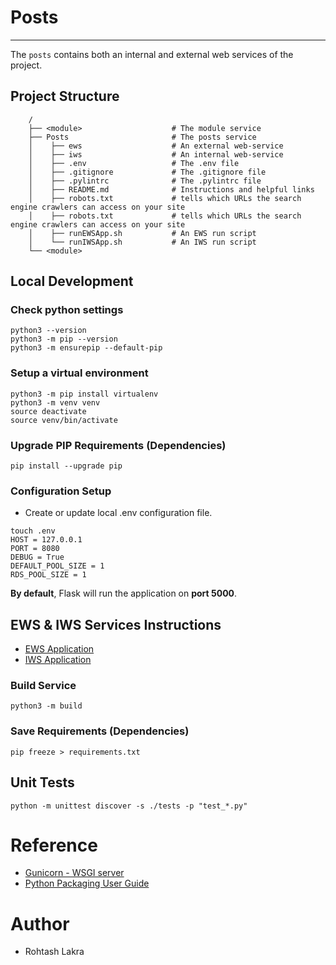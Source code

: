 # Posts

---

The ```posts``` contains both an internal and external web services of the project.



## Project Structure
```
    /
    ├── <module>                    # The module service
    ├── Posts                       # The posts service
    │    ├── ews                    # An external web-service
    │    ├── iws                    # An internal web-service
    │    ├── .env                   # The .env file
    │    ├── .gitignore             # The .gitignore file
    │    ├── .pylintrc              # The .pylintrc file
    │    ├── README.md              # Instructions and helpful links
    │    ├── robots.txt             # tells which URLs the search engine crawlers can access on your site
    │    ├── robots.txt             # tells which URLs the search engine crawlers can access on your site
    │    ├── runEWSApp.sh           # An EWS run script
    │    └── runIWSApp.sh           # An IWS run script
    └── <module>
```

## Local Development

### Check python settings
```shell
python3 --version
python3 -m pip --version
python3 -m ensurepip --default-pip
```

### Setup a virtual environment
```
python3 -m pip install virtualenv
python3 -m venv venv
source deactivate
source venv/bin/activate
```

### Upgrade PIP Requirements (Dependencies)
```shell
pip install --upgrade pip
```

### Configuration Setup

- Create or update local .env configuration file.

```shell
touch .env
HOST = 127.0.0.1
PORT = 8080
DEBUG = True
DEFAULT_POOL_SIZE = 1
RDS_POOL_SIZE = 1
```

**By default**, Flask will run the application on **port 5000**.

## EWS & IWS Services Instructions
- [EWS Application](./ews/README.md)
- [IWS Application](./iws/README.md)

### Build Service
```shell
python3 -m build
```

### Save Requirements (Dependencies)
```shell
pip freeze > requirements.txt
```

## Unit Tests
```shell
python -m unittest discover -s ./tests -p "test_*.py"
```

# Reference

- [Gunicorn - WSGI server](https://docs.gunicorn.org/en/latest/index.html)
- [Python Packaging User Guide](https://packaging.python.org/en/latest/)

# Author
- Rohtash Lakra